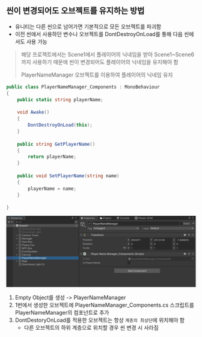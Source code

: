 ## 씬이 변경되어도 오브젝트를 유지하는 방법

* 유니티는 다른 씬으로 넘어가면 기본적으로 모든 오브젝트를 파괴함
* 이전 씬에서 사용하던 변수나 오브젝트를 DontDestroyOnLoad를 통해 다음 씬에서도 사용 가능



> 해당 프로젝트에서는 Scene1에서 플레이어의 닉네임을 받아 Scene1~Scene6까지 사용하기 때문에 씬이 변경되어도 플레이어의 닉네임을 유지해야 함
>
> PlayerNameManager 오브젝트를 이용하여 플레이어의 닉네임 유지

```c#
public class PlayerNameManager_Components : MonoBehaviour
{
    public static string playerName;

    void Awake()
    {
        DontDestroyOnLoad(this);
    }

    public string GetPlayerName()
    {
        return playerName;
    }

    public void SetPlayerName(string name)
    {
        playerName = name;
    }

}

```

![image-20221121152708196](./Image/DontDestroyOnLoad.png)

1. Empty Object를 생성 -> PlayerNameManager
2. 1번에서 생성한 오브젝트에 PlayerNameManager_Components.cs 스크립트를 PlayerNameManager의 컴포넌트로 추가
3. DontDestoryOnLoad를 적용한 오브젝트는 항상 `계층의 최상단`에 위치해야 함
   * 다른 오브젝트의 하위 계층으로 위치할 경우 씬 변경 시 사라짐
